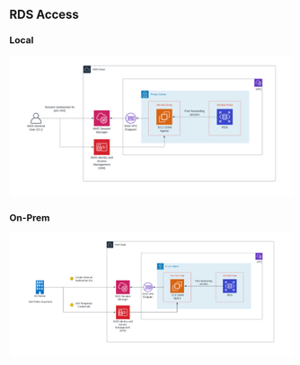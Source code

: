 ## RDS Access

### Local

![Private RDS Access](private-rds-access-local.png)

### On-Prem

![Private RDS Access - IAM Roles Anywhere](private-rds-access-on-prem-iam-roles-anywhere.png)